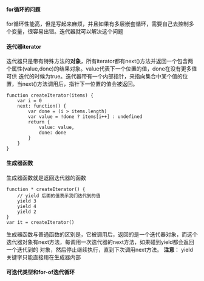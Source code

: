 #### for循环的问题
for循环性能高，但是写起来麻烦，并且如果有多层嵌套循环，需要自己去控制多个变量，很容易出错。迭代器就可以解决这个问题

#### 迭代器iterator
迭代器只是带有特殊方法的**对象**，所有iterator都有next()方法并返回一个包含两个属性(value,done)的结果对象。value代表下一个位置的值，done在没有更多值可供
迭代的时候为true。迭代器带有一个内部指针，来指向集合中某个值的位置，当next()方法调用后，指针下一位置的值会被返回。
```
function createIterator(items) {
	var i = 0
	next: function() {
		var done = (i > items.length)
		var value = !done ? items[i++] : undefined
		return {
			value: value,
			done: done
		}
	}
}
```
#### 生成器函数
生成器函数就是返回迭代器的函数
```
function * createIterator() {
	// yield 后面的值表示我们迭代到的值
	yield 3
	yield 4
	yield 2
}
var it = createIterator()
```
生成器函数与普通函数的区别是，它被调用后，返回的是一个迭代器对象，而这个迭代器对象有next方法，每调用一次迭代器的next方法，如果碰到yield都会返回一个迭代到的
对象，然后停止继续执行，直到下次调用next方法。
**注意**： yield关键字只能直接用在生成器内部

#### 可迭代类型和for-of迭代循环
